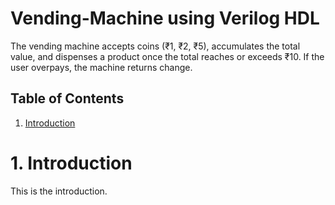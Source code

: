 # Vending-Machine using Verilog HDL
The vending machine accepts coins (₹1, ₹2, ₹5), accumulates the total value, and dispenses a product once the total reaches or exceeds ₹10. If the user overpays, the machine returns change.



## Table of Contents

1. [Introduction](#1-introduction) 

# 1. Introduction

This is the introduction.






